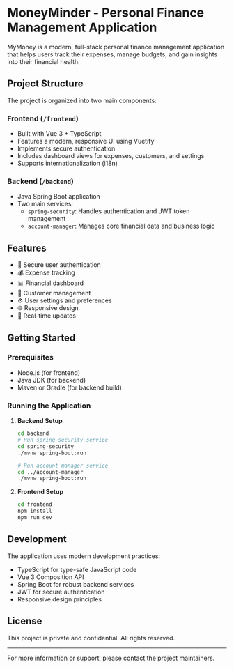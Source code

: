 # MoneyMinder - Personal Finance Management Application

MyMoney is a modern, full-stack personal finance management application that helps users track their expenses, manage budgets, and gain insights into their financial health.

## Project Structure

The project is organized into two main components:

### Frontend (`/frontend`)
- Built with Vue 3 + TypeScript
- Features a modern, responsive UI using Vuetify
- Implements secure authentication
- Includes dashboard views for expenses, customers, and settings
- Supports internationalization (i18n)

### Backend (`/backend`)
- Java Spring Boot application
- Two main services:
  - `spring-security`: Handles authentication and JWT token management
  - `account-manager`: Manages core financial data and business logic

## Features

- 🔐 Secure user authentication
- 💰 Expense tracking
- 📊 Financial dashboard
- 👥 Customer management
- ⚙️ User settings and preferences
- 🌐 Responsive design
- 🔄 Real-time updates

## Getting Started

### Prerequisites
- Node.js (for frontend)
- Java JDK (for backend)
- Maven or Gradle (for backend build)

### Running the Application

1. **Backend Setup**
   ```bash
   cd backend
   # Run spring-security service
   cd spring-security
   ./mvnw spring-boot:run

   # Run account-manager service
   cd ../account-manager
   ./mvnw spring-boot:run
   ```

2. **Frontend Setup**
   ```bash
   cd frontend
   npm install
   npm run dev
   ```

## Development

The application uses modern development practices:
- TypeScript for type-safe JavaScript code
- Vue 3 Composition API
- Spring Boot for robust backend services
- JWT for secure authentication
- Responsive design principles

## License

This project is private and confidential. All rights reserved.

---

For more information or support, please contact the project maintainers.
